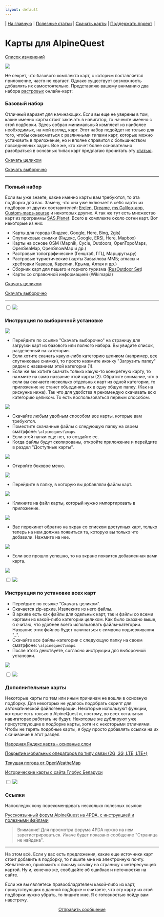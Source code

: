 ```yaml
---
layout: default
---
```


| [На главную][01] | [Полезные статьи][02] | [Скачать карты][03] | [Поддержать проект][04] |


[01]: /index
[02]: /Web/Html/Articles_ru
[03]: /Web/Html/DownloadPage_ru
[04]: https://www.donationalerts.com/r/nnngrach



# Карты для AlpineQuest

[Список изменений][16]

[16]: https://anygis.ru/Web/Html/Changelog_ru

![](https://anygis.ru/Web/Img/4mapsAlpine.png)



Не секрет, что базового комплекта карт, с которым поставляется приложение, часто не хватает. Однако существует возможность добавлять их самостоятельно. Представляю вашему вниманию два набора [растровых][07] онлайн-карт:

### Базовый набор
Отличный вариант для начинающих. Если вы еще не уверены в том, какие именно карты стоит закачать в навигатор, то начните именно с этой подборки. Здесь собран минимальный комплект из наиболее необходимых, на мой взгляд, карт.  Этот набор подойдет не только для того, чтобы ознакомиться с различными типами карт, которые можно установить в приложение, но и вполне справится с большинством повседневных задач. Все же, кто хочет более основательно разобраться в основных типах карт предлагаю прочитать эту [статью][1].

[Скачать целиком][2]

[Скачать выборочно][3]


[07]: /Web/Html/Vektor_and_raster_ru

[1]: https://shuriktravel.ru/maps/

[2]: https://github.com/nnngrach/AnyGIS_maps/raw/master/AlpineQuest_online_maps/Zip/Maps_short_folders_ru.zip

[3]: /Web/Html/Download/Alpine_Quest_Maps_Short_ru


---

### Полный набор
Если вы уже знаете, какие именно карты вам требуются, то эта подборка для вас. Замечу, что она уже включает в себя карты из подборок от других составителей: [Erelen][6], [Dreame][7], [ms.Galileo-app][8], [Custom-maps-sourse][9] и некоторых других. А так же тут есть множество карт из программы [SAS.Planet][10]. Всего в комплекте около сотни карт. Вот некоторые из них:

- Карты для города (Яндекс, Google, Here, Bing, 2gis)
- Спутниковые снимки (Яндекс, Google, ERSI, Here, Mapbox) 
- Карты на основе OSM (Mapnik, Cycle, Outdoors, OpenTopoMaps, OpenSeaMap, OpenSnowMap и др.)
- Растровые топографические (Генштаб, ГГЦ, Маршруты.ру)
- Растровые туристические (карты Завьялова ММБ; атласы и хребтовки Кавказа, Карелии, Крыма, Алтая и др.)
- Сборник карт для пешего и горного туризма ([RusOutdoor Set][5])
- Карты со справочной информацией (Wikimapia)

[Скачать целиком][11]

[Скачать выборочно][12]


[5]: https://github.com/nnngrach/AnyGIS_maps/tree/master/Experimantal_area
[6]: https://melda.ru/locus/maps/
[7]: https://4pda.ru/forum/index.php?showtopic=210573&st=3060#entry52768866
[8]: https://ms.galileo-app.com/
[9]: https://custom-map-source.appspot.com/
[10]: https://www.sasgis.org/

[11]: https://github.com/nnngrach/AnyGIS_maps/raw/master/AlpineQuest_online_maps/Zip/Maps_full_folders_ru.zip

[12]: /Web/Html/Download/Alpine_Quest_Maps_Full_ru





---

<div class="nav"><div class="item">
  <input type="checkbox" id="01"/>
  <img src="/Web/Img/arrow_menu.png" class="arrow_in_spoiler">
  <h3><label class="spoiler_label" for="01">
  Инструкция по выборочной установке
  </label></h3>
  <div class="spoiler" markdown="1">


![](/Web/Img/Alpine6.png)

* Перейдите по ссылке "Скачать выборочно" на страницу для загрузки карт из базового или полного набора. Вы увидите список, разделенный на категории.
* Если хотите скачать какую-либо категорию целиком (например, все спутниковые снимки), то просто нажмите иконку "Загрузить папку" рядом с названием этой категории (1).
* Если же вы хотите скачать только какую-то конкретную карту, то нажмите на само название этой карты (2). Обратите внимание, что в если вы скачаете несколько отдельных карт из одной категории, то приложение не станет объединять их в одну общую папку. (Как на риснунке ниже). Так что для удобства я рекомендую скачивать всю категорию целиком. То есть воспользоваться первым способом.

![](/Web/Img/Alpine7.png)

* Скачайте любым удобным способом все карты, которые вам требуются. 
* Поместите скачанные файлы с следующую папку на своем сматрфоне: `\alpinequest\maps`.
* Если этой папки еще нет, то создайте ее.
* Когда файлы будут скопированы, откройте приложение и перейдите в раздел "Доступные карты".

![](/Web/Img/Alpine0.png) 

* Откройте боковое меню.

![](/Web/Img/Alpine1.png) 

* Перейдите в папку, в которую вы добавляли файлы карт.

![](/Web/Img/Alpine2.png)

* Кликните на файл карты, который нужно импортировать в приложение.

![](/Web/Img/Alpine3.png)

* Вас перекинет обратно на экран со списком доступных карт, только теперь на нем должна появиться та, которую вы только что добавили. Нажмите на нее.

![](/Web/Img/Alpine4.png)

* Если все прошло успешно, то на экране появится добавленная вами карта.

![](/Web/Img/Alpine5.png)


</div></div></div>




<div class="nav"><div class="item">
  <input type="checkbox" id="02"/>
  <img src="/Web/Img/arrow_menu.png" class="arrow_in_spoiler">
  <h3><label class="spoiler_label" for="02">
  Инструкция по установке всех карт
  </label></h3>
  <div class="spoiler" markdown="1">


* Перейдите по ссылке "Скачать целиком". 
* Скачается zip-архив. Извлеките из него файлы.
* В архиве есть как файлы для одельных карт, так и файлы со всеми картами из какой-либо категории целиком. Как было сказано выше, я считаю, что удобнее всего использовать файлы-категории. Название этих файлов будет начинаться с символа подчеркивания "_".
* Скачайте все файлы-категории с следующую папку на своем сматрфоне: `\alpinequest\maps`.
* После этого действуете, согласно инструкции для выборочной установки.

![](/Web/Img/Alpine8.png)

</div></div></div>




<div class="nav"><div class="item">
  <input type="checkbox" id="03"/>
  <img src="/Web/Img/arrow_menu.png" class="arrow_in_spoiler">
  <h3><label class="spoiler_label" for="03">
  Дополнительные карты
  </label></h3>
  <div class="spoiler" markdown="1">

Некоторые карты по тем или иным причинам не вошли в основную подборку. Для некоторых не удалось подобрать скрипт для автоматической файлогенерации. Некоторые используют функции, которые есть только в AlpineQuest и, поэтому, во всех остальных навигаторах работать не будут. Некоторые же дублируют уже присутствующие в подборке карты, хотя и с некоторыми отличиями. Чтобы не терять подобные карты, я буду просто добавлять ссылки на их скачивание в этот раздел. 

[Народная Яндекс карта - основные слои][16]

[Покрытие мобильных операторов по типу связи (2G, 3G, LTE, LTE+)][17]

[Текущая погода от OpenWeatheMap][18]

[Исторические карты с сайта Глобус Беларуси][19]

[16]: http://4pda.ru/forum/index.php?s=&showtopic=737975&view=findpost&p=78081237

[17]: http://4pda.ru/forum/index.php?s=&showtopic=737975&view=findpost&p=60770477

[18]: http://4pda.ru/forum/index.php?s=&showtopic=737975&view=findpost&p=60053831

[19]: http://4pda.ru/forum/index.php?s=&showtopic=737975&view=findpost&p=58999650

</div></div></div>



<div class="nav"><div class="item">
  <input type="checkbox" id="04"/>
  <img src="/Web/Img/arrow_menu.png" class="arrow_in_spoiler">
  <h3><label class="spoiler_label" for="04">
  Ссылки
  </label></h3>
  <div class="spoiler" markdown="1">


Напоследок хочу порекомендовать несколько полезных ссылок:

[Русскоязычный форум AlpineQuest на 4PDA, с инструкцией и полезными файлами][15]

[15]: http://4pda.ru/forum/index.php?showtopic=737975



> Внимание! Для просмотра форума 4PDA нужно на нем зарегистрироваться. Иначе будет показано сообщение "Страница не найдена".

</div></div></div>



---

На этом всё. Если у вас есть предложения, какие еще источники карт стоит добавить в подборку, то пишите мне на электронную почту. Желательно, приложить к письму ссылку на страницу с интересующей картой. Ну и, конечно же, сообщайте об ошибках и неточностях на сайте. 

Если же вы являетесь правообладателем какой-либо из карт, присутствующих в данной подборке и считаете, что эту карту из этой подборки нужно убрать, то пишите мне. Я с готовностью пойду вам навстречу.


<p align="center">
<a href="/Web/Html/Contacts_ru">Отправить сообщение</a> 
</p>


